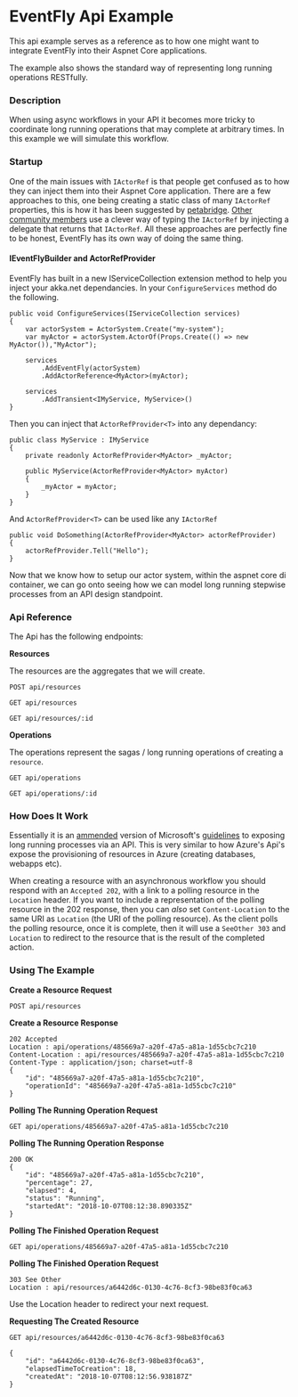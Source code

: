 # EventFly Api Example

This api example serves as a reference as to how one might want to integrate EventFly into their Aspnet Core applications.

The example also shows the standard way of representing long running operations RESTfully.

### Description

When using async workflows in your API it becomes more tricky to coordinate long running operations that may complete at arbitrary times. In this example we will simulate this workflow.

### Startup

One of the main issues with `IActorRef` is that people get confused as to how they can inject them into their Aspnet Core application. There are a few approaches to this, one being creating a static class of many `IActorRef` properties, this is how it has been suggested by [petabridge](https://petabridge.com/blog/akkadotnet-aspnet/). [Other community members](https://havret.io/akka-net-asp-net-core) use a clever way of typing the `IActorRef` by injecting a delegate that returns that `IActorRef`. All these approaches are perfectly fine to be honest, EventFly has its own way of doing the same thing. 

#### IEventFlyBuilder and ActorRefProvider<T>

EventFly has built in a new IServiceCollection extension method to help you inject your akka.net dependancies. In your `ConfigureServices` method do the following.

```
public void ConfigureServices(IServiceCollection services)
{
    var actorSystem = ActorSystem.Create("my-system");
    var myActor = actorSystem.ActorOf(Props.Create(() => new MyActor()),"MyActor");

    services
        .AddEventFly(actorSystem)
        .AddActorReference<MyActor>(myActor);

    services
        .AddTransient<IMyService, MyService>()
}

```

Then you can inject that `ActorRefProvider<T>` into any dependancy:

```
public class MyService : IMyService
{
    private readonly ActorRefProvider<MyActor> _myActor;

    public MyService(ActorRefProvider<MyActor> myActor)
    {
        _myActor = myActor;
    }
}
```

And `ActorRefProvider<T>` can be used like any `IActorRef`

```
public void DoSomething(ActorRefProvider<MyActor> actorRefProvider)
{
	actorRefProvider.Tell("Hello");
}
```


Now that we know how to setup our actor system, within the aspnet core di container, we can go onto seeing how we can model long running stepwise processes from an API design standpoint.

### Api Reference

The Api has the following endpoints:

**Resources**

The resources are the aggregates that we will create.

`POST api/resources`

`GET api/resources`

`GET api/resources/:id`

**Operations**

The operations represent the sagas / long running operations of creating a `resource`.

`GET api/operations`

`GET api/operations/:id`

### How Does It Work

Essentially it is an [ammended](https://github.com/Microsoft/api-guidelines/issues/10) version of Microsoft's [guidelines](https://github.com/Microsoft/api-guidelines/blob/vNext/Guidelines.md#13-long-running-operations) to exposing long running processes via an API. This is very similar to how Azure's Api's expose the provisioning of resources in Azure (creating databases, webapps etc).

When creating a resource with an asynchronous workflow you should respond with an `Accepted 202`, with a link to a polling resource in the `Location` header.  If you want to include a representation of the polling resource in the 202 response, then you can *also* set `Content-Location` to the same URI as `Location` (the URI of the polling resource).  As the client polls the polling resource, once it is complete, then it will use a `SeeOther 303` and `Location` to redirect to the resource that is the result of the completed action.


### Using The Example

**Create a Resource Request**
```
POST api/resources
```
**Create a Resource Response**
```
202 Accepted
Location : api/operations/485669a7-a20f-47a5-a81a-1d55cbc7c210
Content-Location : api/resources/485669a7-a20f-47a5-a81a-1d55cbc7c210
Content-Type : application/json; charset=utf-8
{
    "id": "485669a7-a20f-47a5-a81a-1d55cbc7c210",
    "operationId": "485669a7-a20f-47a5-a81a-1d55cbc7c210"
}
```

**Polling The Running Operation Request**

```
GET api/operations/485669a7-a20f-47a5-a81a-1d55cbc7c210
```
**Polling The Running Operation Response**
```
200 OK
{
    "id": "485669a7-a20f-47a5-a81a-1d55cbc7c210",
    "percentage": 27,
    "elapsed": 4,
    "status": "Running",
    "startedAt": "2018-10-07T08:12:38.890335Z"
}
```
**Polling The Finished Operation Request**
```
GET api/operations/485669a7-a20f-47a5-a81a-1d55cbc7c210
```

**Polling The Finished Operation Request**

```
303 See Other
Location : api/resources/a6442d6c-0130-4c76-8cf3-98be83f0ca63
```

Use the Location header to redirect your next request.

**Requesting The Created Resource**

```
GET api/resources/a6442d6c-0130-4c76-8cf3-98be83f0ca63
```

```
{
    "id": "a6442d6c-0130-4c76-8cf3-98be83f0ca63",
    "elapsedTimeToCreation": 18,
    "createdAt": "2018-10-07T08:12:56.938187Z"
}
```

